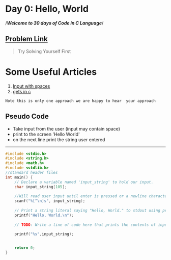 # Day 0: Hello, World

/***_Welcome to 30 days of Code in C Language_***/




## [Problem Link](https://www.hackerrank.com/challenges/30-hello-world/problem)

>Try Solving Yourself First


# Some Useful Articles
1. [ Input with spaces ](https://stackoverflow.com/questions/39431924/what-does-n-mean-in-c)
2. [ gets in c ](https://stackoverflow.com/questions/4346598/gets-function-in-c )


`Note this is only one approach we are happy to hear  your approach`







## Pseudo Code
- Take input from the user (input may contain space)
- print to the screen 'Hello World' 
- on the next line print the string user entered

**********









```c
#include <stdio.h>
#include <string.h>
#include <math.h>
#include <stdlib.h>
//standard header files
int main() {
    // Declare a variable named 'input_string' to hold our input.
    char input_string[105]; 
    
    //Will read user input until enter is pressed or a newline character is added (\n) and store it into a variable named input_string
    scanf("%[^\n]s", input_string); 
    
    // Print a string literal saying "Hello, World." to stdout using printf.
    printf("Hello, World.\n");
    
    // TODO: Write a line of code here that prints the contents of input_string to stdout.
        
    printf("%s",input_string);


    return 0;
}


```

